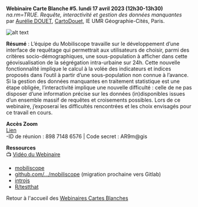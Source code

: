 **Webinaire Carte Blanche #5. lundi 17 avril 2023 (12h30-13h30)** </br>
_na.rm=TRUE. Requête, interactivité et gestion des données manquantes_ </br>
par [Aurélie DOUET](https://geographie-cites.cnrs.fr/membres/aurelie-douet/), [CartoDouet](https://twitter.com/CartoDouet), IE UMR Géographie-Cités, Paris.  </br>

![alt text](https://raw.githubusercontent.com/magisAR9/webinaires/main/affiche_webinaire_douet.png)

**Résumé** : L’équipe du Mobiliscope travaille sur le développement d’une interface de requêtage qui permettrait
aux utilisateurs de choisir, parmi des critères socio-démographiques, une sous-population à afficher dans cette
géovisualisation de la ségrégation intra-urbaine sur 24h. Cette nouvelle fonctionnalité implique le calcul à la
volée des indicateurs et indices proposés dans l’outil à partir d’une sous-population non connue à l’avance. 
Si la gestion des données manquantes en traitement statistique est une étape obligée, l’interactivité implique
une nouvelle difficulté : celle de ne pas disposer d’une information précise sur les données (in)disponibles
issues d’un ensemble massif de requêtes et croisements possibles. Lors de ce webinaire, j’exposerai les 
difficultés rencontrées et les choix envisagés pour ce travail en cours.


**Accès Zoom** </br>
[Lien](https://univ-eiffel.zoom.us/j/89871486576) </br>
-ID de réunion : 898 7148 6576 | Code secret : AR9m@gis</br>

**Ressources** </br>
📺 [Vidéo du Webinaire](https://bit.ly/3L6kq8p) </br>
- [mobiliscope](https://mobiliscope.cnrs.fr/fr) </br>
- [github.com/.../mobiliscope](https://github.com/Geographie-cites/mobiliscope) (migration prochaine vers Gitlab)</br>
- [introjs](https://introjs.com/)
- [R/testthat](https://cloud.r-project.org/web/packages/testthat/index.html)

Retour à l'accueil des [Webinaires Cartes Blanches](https://github.com/magisAR9/webinaires)
